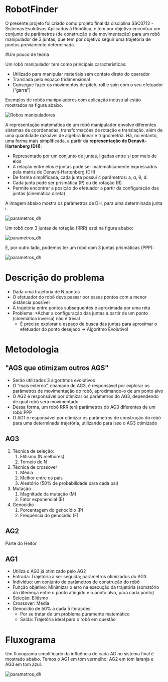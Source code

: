 # RobotFinder
O presente projeto foi criado como projeto final da disciplina SSC0712 - Sistemas Evolutivos Aplicados à Robótica, e tem por objetivo encontrar um conjunto
de parâmetros (de construção e de movimentação) para um robô manipulador de 3 juntas, que tem por objetivo seguir uma trajetória de pontos previamente determinada.

#Um pouco de teoria

Um robô manipulador tem como principais características:
* Utilizado para manipular materiais sem contato direto do operador
* Translada pelo espaço tridimensional
* Consegue fazer os movimentos de pitch, roll e spin com o seu efetuador (“garra”)

Exemplos de robôs manipuladores com aplicação industrial estão mostrados na figura abaixo.

![Robos manipuladores](https://github.com/heitormasson/RobotFinder/blob/main/Images/robot_manipulator_examples.png)

A representação matemática de um robô manipulador envolve diferentes sistemas de coordenadas, transformações de rotação e translação, além de uma quantidade razoável de
algebra linear e trignometria. Há, no entanto, uma forma mais simplificada, a partir da **representação de Denavit-Hartenberg (DH)**:
* Representado por um conjunto de juntas, ligadas entre si por meio de elos
* A relação entre elos e juntas pode ser matematicamente expressados pela matriz de Denavit-Hartenberg (DH)
* De forma simplificada, cada junta possui 4 parâmetros: a, ɑ, θ, d.
* Cada junta pode ser prismática (P) ou de rotação (R) 
* Permite encontrar a posição do efetuador a partir da configuração das juntas (cinemática direta)

A imagem abaixo mostra os parâmetros de DH, para uma determinada junta i.

![parametros_dh](https://github.com/heitormasson/RobotFinder/blob/main/Images/parametros_DH.png)

Um robô com 3 juntas de rotação (RRR) está na figura abaixo:

![parametros_dh](https://github.com/heitormasson/RobotFinder/blob/main/Images/robot_RRR.png)

E, por outro lado, podemos ter um robô com 3 juntas prismáticas (PPP):

![parametros_dh](https://github.com/heitormasson/RobotFinder/blob/main/Images/robot_PPP.png)

# Descrição do problema
* Dada uma trajetória de N pontos
* O efetuador do robô deve passar por esses pontos com a menor distância possível
* A trajetória entre pontos subsequentes é aproximada por uma reta
* Problema: 
    *Achar a configuração das juntas a partir de um ponto (cinemática inversa) não é trivial
    * É preciso explorar o espaço de busca das juntas para aproximar o efetuador do ponto desejado -> Algoritmo Evolutivo!
    
# Metodologia

## "AGS que otimizam outros AGS"

* Serão utilizados 3 algoritmos evolutivos
* O “mais externo”, chamado de AG3, é responsável por explorar os parâmetros de movimentação do robô, aproximando-o de um ponto alvo
* O AG2 é responsável por otimizar os parâmetros do AG3, dependendo de qual robô será movimentado
* Dessa forma, um robô RRR terá parâmetros do AG3 diferentes de um robô PPP
* O AG1 é responsável por otimizar os parâmetros de construção do robô para uma determinada trajetória, utilizando para isso o AG3 otimizado

## AG3
1. Técnica de seleção: 
    1. Elitismo (N melhores) 
    1. Torneio de N
1. Técnica de crossover
    1. Média
    1. Melhor entre os pais
    1. Aleatório (50% de probabilidade para cada pai)
1. Mutação
    1. Magnitude da mutação (M)
    1. Fator exponencial (E)
1. Genocídio
    1. Porcentagem do genocídio (P)
    1. Frequência do genocídio (F)



## AG2
Parte do Heitor

## AG1
* Utiliza o AG3 já otimizado pelo AG2
* Entrada: Trajetória a ser seguida; parâmetros otimizados do AG3
* Indivíduo: um conjunto de parâmetros de construção do robô
* Função objetivo: Minimizar o erro na execução da trajetória (somatório da diferença entre o ponto atingido e o ponto alvo, para cada ponto)
* Seleção: Elitismo
* Crossover: Média
* Genocídio de 50% a cada 5 iterações 
    * Por se tratar de um problema puramente matemático
    * Saída: Trajetória ideal para o robô em questão

# Fluxograma 

Um fluxograma simplificado da influência de cada AG no sistema final é mostrado abaixo. Temos o AG1 em tom vermelho; AG2 em tom laranja e AG3 em tom azul.

![parametros_dh](https://github.com/heitormasson/RobotFinder/blob/main/Images/fluxogram_ags.png)


